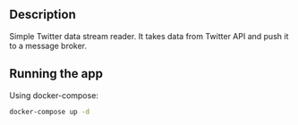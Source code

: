 
## Description

Simple Twitter data stream reader.
It takes data from Twitter API and push it to a message broker.

## Running the app

Using docker-compose: 
```bash
docker-compose up -d

```

